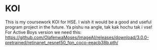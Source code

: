 # KOI
This is my coursework KOI for HSE. I wish it would be a good and useful program project in the future. Ya pishu na angle, tak kak hochu tak i vse!  
For Active Boys version we need this: https://github.com/OlafenwaMoses/ImageAI/releases/download/3.0.0-pretrained/retinanet_resnet50_fpn_coco-eeacb38b.pth/
